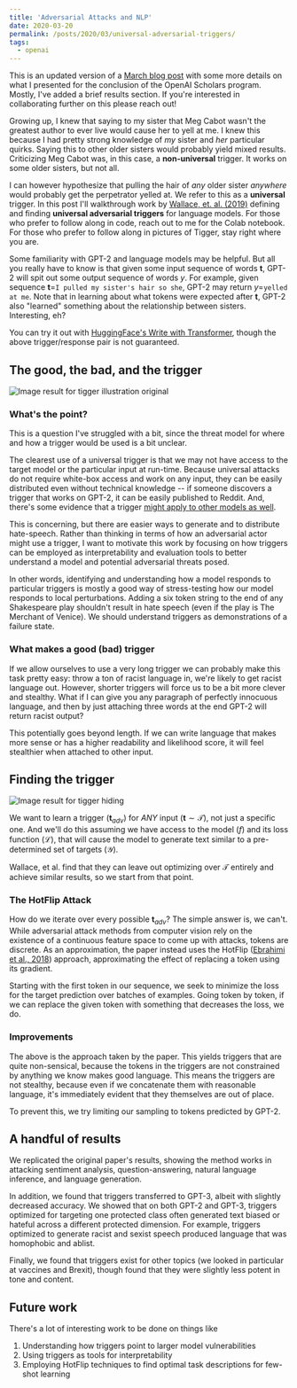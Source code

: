 ```yaml
---
title: 'Adversarial Attacks and NLP'
date: 2020-03-20
permalink: /posts/2020/03/universal-adversarial-triggers/
tags:
  - openai
---
```


This is an updated version of a [March blog post](https://manlikemishap.github.io/posts/2020/03/universal-adversarial-triggers/) with some more details on what I presented for the conclusion of the OpenAI Scholars program. Mostly, I've added a brief results section. If you're interested in collaborating further on this please reach out!

Growing up, I knew that saying to my sister that Meg Cabot wasn't the greatest author to ever live would cause her to yell at me. I knew this because I had pretty strong knowledge of *my* sister and *her* particular quirks. Saying this to other older sisters would probably yield mixed results. Criticizing Meg Cabot was, in this case, a **non-universal** trigger. It works on some older sisters, but not all.

I can however hypothesize that pulling the hair of $any$ older sister $anywhere$ would probably get the perpetrator yelled at. We refer to this as a **universal** trigger. In this post I'll walkthrough work by [Wallace, et. al. (2019)](https://arxiv.org/pdf/1908.07125.pdf) defining and finding **universal adversarial triggers** for language models. For those who prefer to follow along in code, reach out to me for the Colab notebook. For those who prefer to follow along in pictures of Tigger, stay right where you are.

Some familiarity with GPT-2 and language models may be helpful. But all you really have to know is that given some input sequence of words $\mathbf{t}$, GPT-2 will spit out some output sequence of words $y$. For example, given sequence $\mathbf{t}=$`I pulled my sister's hair so she`, GPT-2 may return $y=$`yelled at me`. Note that in learning about what tokens were expected after $\mathbf{t}$, GPT-2 also "learned" something about the relationship between sisters. Interesting, eh?

You can try it out with [HuggingFace's Write with Transformer](https://transformer.huggingface.co/doc/gpt2-large), though the above trigger/response pair is not guaranteed.

## The good, the bad, and the trigger

![Image result for tigger illustration original](https://upload.wikimedia.org/wikipedia/en/3/34/Pooh_meets_Tigger%2C_illustration_by_EH_Shepard.gif)

### What's the point?

This is a question I've struggled with a bit, since the threat model for where and how a trigger would be used is a bit unclear. 

The clearest use of a universal trigger is that we may not have access to the target model or the particular input at run-time. Because universal attacks do not require white-box access and work on any input, they can be easily distributed even without technical knowledge -- if someone discovers a trigger that works on GPT-2, it can be easily published to Reddit. And, there's some evidence that a trigger [might apply to other models as well](https://arxiv.org/abs/1705.09554). 

This is concerning, but there are easier ways to generate and to distribute hate-speech. Rather than thinking in terms of how an adversarial actor might use a trigger, I want to motivate this work by focusing on how triggers can be employed as interpretability and evaluation tools to better understand a model and potential adversarial threats posed. 

In other words, identifying and understanding how a model responds to particular triggers is mostly a good way of stress-testing how our model responds to local perturbations. Adding a six token string to the end of any Shakespeare play shouldn't result in hate speech (even if the play is The Merchant of Venice). We should understand triggers as demonstrations of a failure state.

### What makes a good (bad) trigger

If we allow ourselves to use a very long trigger we can probably make this task pretty easy: throw a ton of racist language in, we're likely to get racist language out. However, shorter triggers will force us to be a bit more clever and stealthy. What if I can give you any paragraph of perfectly innocuous language, and then by just attaching three words at the end GPT-2 will return racist output?

This potentially goes beyond length. If we can write language that makes more sense or has a higher readability and likelihood score, it will feel stealthier when attached to other input.

## Finding the trigger

![Image result for tigger hiding](https://pbs.twimg.com/media/EGQGlSGWsAUCg55.jpg)

We want to learn a trigger ($\mathbf{t}_{adv}$) for *ANY* input ($\mathbf{t}\sim\mathcal{T}$), not just a specific one. And we'll do this assuming we have access to the model ($f$) and its loss function ($\mathcal{L}$), that will cause the model to generate text similar to a pre-determined set of targets ($\mathcal{Y}$). 

Wallace, et al. find that they can leave out optimizing over $\mathcal{T}$ entirely and achieve similar results, so we start from that point.

### The HotFlip Attack

How do we iterate over every possible $\mathbf{t}_{adv}$? The simple answer is, we can't. While adversarial attack methods from computer vision rely on the existence of a continuous feature space to come up with attacks, tokens are discrete. As an approximation, the paper instead uses the HotFlip ([Ebrahimi et al., 2018](https://arxiv.org/pdf/1712.06751.pdf)) approach, approximating the effect of replacing a token using its gradient.  

Starting with the first token in our sequence, we seek to minimize the loss for the target prediction over batches of examples. Going token by token, if we can replace the given token with something that decreases the loss, we do.

### Improvements

The above is the approach taken by the paper. This yields triggers that are quite non-sensical, because the tokens in the triggers are not constrained by anything we know makes good language. This means the triggers are not stealthy, because even if we concatenate them with reasonable language, it's immediately evident that they themselves are out of place.

To prevent this, we try limiting our sampling to tokens predicted by GPT-2.

## A handful of results

We replicated the original paper's results, showing the method works in attacking sentiment analysis, question-answering, natural language inference, and language generation.

In addition, we found that triggers transferred to GPT-3, albeit with slightly decreased accuracy. We showed that on both GPT-2 and GPT-3, triggers optimized for targeting one protected class often generated text biased or hateful across a different protected dimension. For example, triggers optimized to generate racist and sexist speech produced language that was homophobic and ablist.

Finally, we found that triggers exist for other topics (we looked in particular at vaccines and Brexit), though found that they were slightly less potent in tone and content.

## Future work

There's a lot of interesting work to be done on things like
1. Understanding how triggers point to larger model vulnerabilities
2. Using triggers as tools for interpretability
3. Employing HotFlip techniques to find optimal task descriptions for few-shot learning
